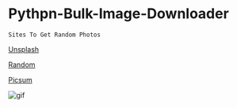 # Pythpn-Bulk-Image-Downloader

`Sites To Get Random Photos`

[Unsplash](https://unsplash.com/)

[Random](https://random.responsiveimages.io/)

[Picsum](https://picsum.photos/)

![gif](https://user-images.githubusercontent.com/25906435/126816420-3b3e1b59-862c-4be3-a0af-f6d953731a8d.gif)
